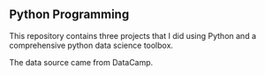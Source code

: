 ## Python Programming 

This repository contains three projects that I did using Python and a comprehensive python data science toolbox.

The data source came from DataCamp. 
